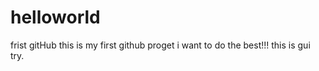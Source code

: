 # helloworld
frist gitHub
  this is my first github proget
  i want to do the best!!!
this is gui try.
